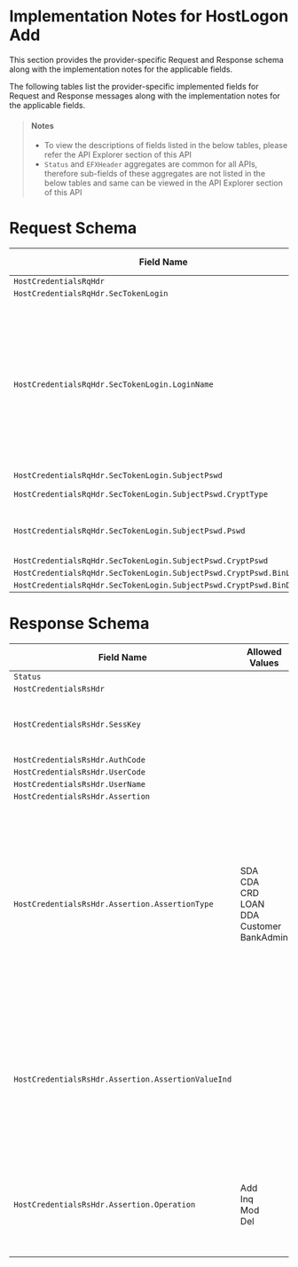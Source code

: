 # Implementation Notes for HostLogon Add
This section provides the provider-specific Request and Response schema along with the implementation notes for the applicable fields.
<!-- 
type: tab 
titles: Premier, 
-->


The following tables list the provider-specific implemented fields for Request and Response messages along with the implementation notes for the applicable fields. 


<!-- theme: info -->
> #### Notes
> 
> -	To view the descriptions of fields listed in the below tables, please refer the API Explorer section of this API
> - `Status` and `EFXHeader` aggregates are common for all APIs, therefore sub-fields of these aggregates are not listed in the below tables and same can be viewed in the API Explorer section of this API


# Request Schema
|Field Name|Allowed Values|Implementation Note|
|----|----|----|
|`HostCredentialsRqHdr`|||
|`HostCredentialsRqHdr.SecTokenLogin`|||
|`HostCredentialsRqHdr.SecTokenLogin.LoginName`||LoginName is the service provider defined user ID of the person logged into the system for which the credentials are requested. Typically, LoginName is a user name and not a numeric value.|
|`HostCredentialsRqHdr.SecTokenLogin.SubjectPswd`|||
|`HostCredentialsRqHdr.SecTokenLogin.SubjectPswd.CryptType`|Base-64||
|`HostCredentialsRqHdr.SecTokenLogin.SubjectPswd.Pswd`||Password should be Base-64 Encoded.|
|`HostCredentialsRqHdr.SecTokenLogin.SubjectPswd.CryptPswd`|||
|`HostCredentialsRqHdr.SecTokenLogin.SubjectPswd.CryptPswd.BinLength`|||
|`HostCredentialsRqHdr.SecTokenLogin.SubjectPswd.CryptPswd.BinData`|||
# Response Schema
|Field Name|Allowed Values|Implementation Note|
|----|----|----|
|`Status`|||
|`HostCredentialsRsHdr`|||
|`HostCredentialsRsHdr.SessKey`||SessKey value is used in future communication with ESF for the same user.|
|`HostCredentialsRsHdr.AuthCode`|||
|`HostCredentialsRsHdr.UserCode`|||
|`HostCredentialsRsHdr.UserName`|||
|`HostCredentialsRsHdr.Assertion`|||
|`HostCredentialsRsHdr.Assertion.AssertionType`|SDA<br>CDA<br>CRD<br>LOAN<br>DDA<br>Customer<br>BankAdmin|This field should be combined with the values for the AssertionValueInd and Operation fields to determine the proper authority level for the requested user.<br><br>Presently only a subset of the supported of assertion type by Precision are made available for integration.|
|`HostCredentialsRsHdr.Assertion.AssertionValueInd`||This field should be used in addition with the AssertionType and Operation fields to  determine whether the requested user has the permission to perform the action.|
|`HostCredentialsRsHdr.Assertion.Operation`|Add<br>Inq<br>Mod<br>Del|This field in combination with the AssertionType and AssertionValueInd fields depicts the action intitled to the request user.|
<!-- type: tab-end -->
